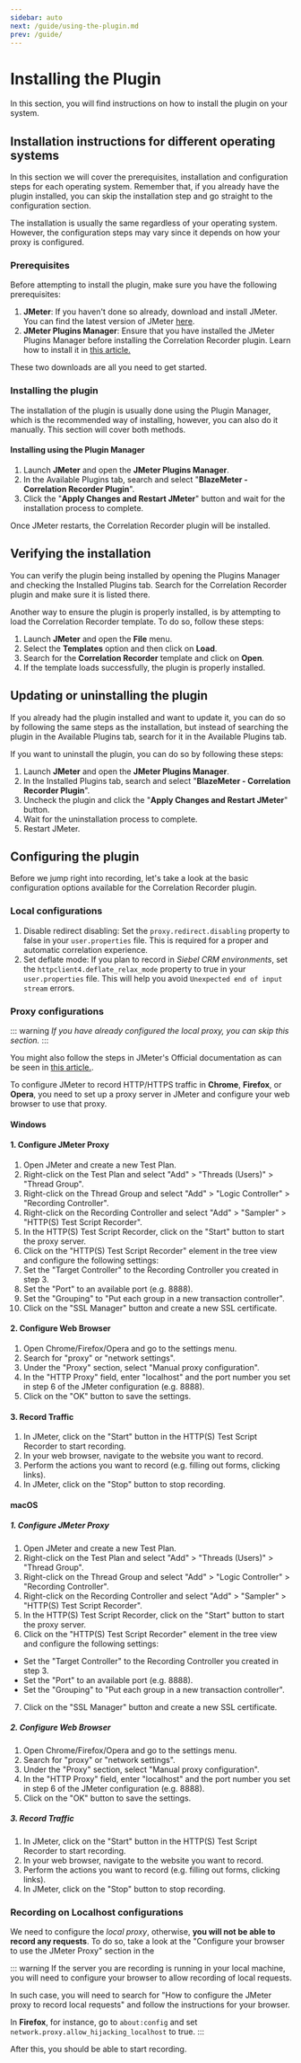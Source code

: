 ```yaml
---
sidebar: auto
next: /guide/using-the-plugin.md
prev: /guide/
---
```


# Installing the Plugin
In this section, you will find instructions on how to install the plugin on your system.

## Installation instructions for different operating systems
In this section we will cover the prerequisites, installation and configuration steps for each operating system.
Remember that, if you already have the plugin installed, you can skip the installation step and go straight to
the configuration section.

The installation is usually the same regardless of your operating system. However, the configuration steps may vary
since it depends on how your proxy is configured.

### Prerequisites

Before attempting to install the plugin, make sure you have the following prerequisites:

1. **JMeter**: If you haven't done so already, download and install JMeter. You can find the latest version of
   JMeter [here](https://jmeter.apache.org/download_jmeter.cgi).
2. **JMeter Plugins Manager**: Ensure that you have installed the JMeter Plugins Manager before installing
   the Correlation Recorder plugin. Learn how to install it in [this article.](https://jmeter-plugins.org/install/Install/)

These two downloads are all you need to get started.

### Installing the plugin
The installation of the plugin is usually done using the Plugin Manager, which is the recommended way of installing, however,
you can also do it manually. This section will cover both methods.

#### Installing using the Plugin Manager
1. Launch **JMeter** and open the **JMeter Plugins Manager**.
2. In the Available Plugins tab, search and select "**BlazeMeter - Correlation Recorder Plugin**".
3. Click the "**Apply Changes and Restart JMeter**" button and wait for the installation process to complete.

Once JMeter restarts, the Correlation Recorder plugin will be installed. 

## Verifying the installation

You can verify the plugin being installed by opening the Plugins Manager and checking the Installed Plugins tab. Search for
the Correlation Recorder plugin and make sure it is listed there.

Another way to ensure the plugin is properly installed, is by attempting to load the Correlation Recorder template. To do so,
follow these steps:

1. Launch **JMeter** and open the **File** menu.
2. Select the **Templates** option and then click on **Load**.
3. Search for the **Correlation Recorder** template and click on **Open**.
4. If the template loads successfully, the plugin is properly installed.

## Updating or uninstalling the plugin
If you already had the plugin installed and want to update it, you can do so by following the same steps as the installation,
but instead of searching the plugin in the Available Plugins tab, search for it in the Available Plugins tab.

If you want to uninstall the plugin, you can do so by following these steps:

1. Launch **JMeter** and open the **JMeter Plugins Manager**.
2. In the Installed Plugins tab, search and select "**BlazeMeter - Correlation Recorder Plugin**".
3. Uncheck the plugin and click the "**Apply Changes and Restart JMeter**" button.
4. Wait for the uninstallation process to complete.
5. Restart JMeter.

## Configuring the plugin
Before we jump right into recording, let's take a look at the basic configuration options available for the
Correlation Recorder plugin.

### Local configurations

1. Disable redirect disabling: Set the `proxy.redirect.disabling` property to false in your `user.properties` file.
   This is required for a proper and automatic correlation experience.
2. Set deflate mode: If you plan to record in *Siebel CRM environments*, set the `httpclient4.deflate_relax_mode`
   property to true in your `user.properties` file. This will help you avoid `Unexpected end of input stream` errors.

### Proxy configurations

::: warning
_If you have already configured the local proxy, you can skip this section._
:::

You might also follow the steps in JMeter's Official documentation as can be seen in
 [this article.](https://jmeter.apache.org/usermanual/jmeter_proxy_step_by_step.pdf).

To configure JMeter to record HTTP/HTTPS traffic in **Chrome**, **Firefox**, or **Opera**, you need to set up a proxy server in
 JMeter and configure your web browser to use that proxy.

#### Windows

#### 1. **Configure JMeter Proxy**

1. Open JMeter and create a new Test Plan.
2. Right-click on the Test Plan and select "Add" > "Threads (Users)" > "Thread Group".
3. Right-click on the Thread Group and select "Add" > "Logic Controller" > "Recording Controller".
4. Right-click on the Recording Controller and select "Add" > "Sampler" > "HTTP(S) Test Script Recorder".
5. In the HTTP(S) Test Script Recorder, click on the "Start" button to start the proxy server.
6. Click on the "HTTP(S) Test Script Recorder" element in the tree view and configure the following settings:
7. Set the "Target Controller" to the Recording Controller you created in step 3.
8. Set the "Port" to an available port (e.g. 8888).
9. Set the "Grouping" to "Put each group in a new transaction controller".
10. Click on the "SSL Manager" button and create a new SSL certificate.

#### **2. Configure Web Browser**

1. Open Chrome/Firefox/Opera and go to the settings menu.
2. Search for "proxy" or "network settings".
3. Under the "Proxy" section, select "Manual proxy configuration".
4. In the "HTTP Proxy" field, enter "localhost" and the port number you set in step 6 of the JMeter configuration (e.g. 8888).
5. Click on the "OK" button to save the settings.

#### **3. Record Traffic**

1. In JMeter, click on the "Start" button in the HTTP(S) Test Script Recorder to start recording.
2. In your web browser, navigate to the website you want to record.
3. Perform the actions you want to record (e.g. filling out forms, clicking links).
4. In JMeter, click on the "Stop" button to stop recording.

#### macOS

##### 1. **Configure JMeter Proxy**

1. Open JMeter and create a new Test Plan.
2. Right-click on the Test Plan and select "Add" > "Threads (Users)" > "Thread Group".
3. Right-click on the Thread Group and select "Add" > "Logic Controller" > "Recording Controller".
4. Right-click on the Recording Controller and select "Add" > "Sampler" > "HTTP(S) Test Script Recorder".
5. In the HTTP(S) Test Script Recorder, click on the "Start" button to start the proxy server.
6. Click on the "HTTP(S) Test Script Recorder" element in the tree view and configure the following settings:
  - Set the "Target Controller" to the Recording Controller you created in step 3.
  - Set the "Port" to an available port (e.g. 8888).
  - Set the "Grouping" to "Put each group in a new transaction controller".
7. Click on the "SSL Manager" button and create a new SSL certificate.

##### **2. Configure Web Browser**

1. Open Chrome/Firefox/Opera and go to the settings menu.
2. Search for "proxy" or "network settings".
3. Under the "Proxy" section, select "Manual proxy configuration".
4. In the "HTTP Proxy" field, enter "localhost" and the port number you set in step 6 of the JMeter configuration (e.g. 8888).
5. Click on the "OK" button to save the settings.

##### **3. Record Traffic**

1. In JMeter, click on the "Start" button in the HTTP(S) Test Script Recorder to start recording.
2. In your web browser, navigate to the website you want to record.
3. Perform the actions you want to record (e.g. filling out forms, clicking links).
4. In JMeter, click on the "Stop" button to stop recording.

### Recording on Localhost configurations
We need to configure the _local proxy_, otherwise, **you will not be able to record
any requests**. To do so, take a look at the "Configure your browser to use the JMeter Proxy" section in the

::: warning
If the server you are recording is running in your local machine, you will need to configure your browser to
allow recording of local requests.

In such case, you will need to search for "How to configure the JMeter proxy to record local requests" and follow
the instructions for your browser.

In **Firefox**, for instance, go to `about:config` and set `network.proxy.allow_hijacking_localhost` to true.
:::

After this, you should be able to start recording.